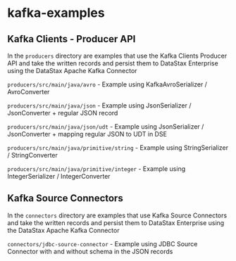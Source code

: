 # kafka-examples

## Kafka Clients - Producer API
In the `producers` directory are examples that use the Kafka Clients Producer API and take the written records and persist them to DataStax Enterprise using the DataStax Apache Kafka Connector

`producers/src/main/java/avro` - Example using KafkaAvroSerializer / AvroConverter

`producers/src/main/java/json` - Example using JsonSerializer / JsonConverter + regular JSON record

`producers/src/main/java/json/udt` - Example using JsonSerializer / JsonConverter + mapping regular JSON to UDT in DSE

`producers/src/main/java/primitive/string` - Example using StringSerializer / StringConverter

`producers/src/main/java/primitive/integer` - Example using IntegerSerializer / IntegerConverter

## Kafka Source Connectors
In the `connectors` directory are examples that use Kafka Source Connectors and take the written records and persist them to DataStax Enterprise using the DataStax Apache Kafka Connector

`connectors/jdbc-source-connector` - Example using JDBC Source Connector with and without schema in the JSON records
